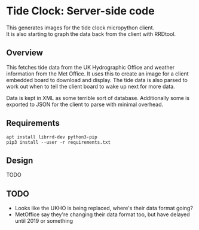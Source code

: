 Tide Clock: Server-side code
=====

This generates images for the tide clock micropython client.  
It is also starting to graph the data back from the client with RRDtool. 

Overview
--------

This fetches tide data from the UK Hydrographic Office and weather information from the Met Office.
It uses this to create an image for a client embedded board to download and display.
The tide data is also parsed to work out when to tell the client board to wake up next for more data.

Data is kept in XML as some terrible sort of database.
Additionally some is exported to JSON for the client to parse with minimal overhead.

Requirements
------------

```
apt install librrd-dev python3-pip
pip3 install --user -r requirements.txt
```

Design
------

TODO

TODO
----

* Looks like the UKHO is being replaced, where's their data format going?
* MetOffice say they're changing their data format too, but have delayed until 2019 or something
